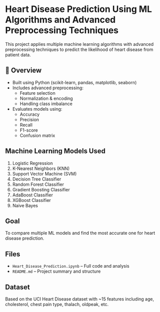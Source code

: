 # Heart Disease Prediction Using ML Algorithms and Advanced Preprocessing Techniques

This project applies multiple machine learning algorithms with advanced preprocessing techniques to predict the likelihood of heart disease from patient data.

## 📌 Overview

- Built using Python (scikit-learn, pandas, matplotlib, seaborn)
- Includes advanced preprocessing:
  - Feature selection
  - Normalization & encoding
  - Handling class imbalance
- Evaluates models using:
  - Accuracy
  - Precision
  - Recall
  - F1-score
  - Confusion matrix

##  Machine Learning Models Used

1. Logistic Regression  
2. K-Nearest Neighbors (KNN)  
3. Support Vector Machine (SVM)  
4. Decision Tree Classifier  
5. Random Forest Classifier  
6. Gradient Boosting Classifier  
7. AdaBoost Classifier  
8. XGBoost Classifier  
9. Naive Bayes  

##  Goal

To compare multiple ML models and find the most accurate one for heart disease prediction.

##  Files

- `Heart_Disease_Prediction.ipynb` – Full code and analysis
- `README.md` – Project summary and structure

##  Dataset

Based on the UCI Heart Disease dataset with ~15 features including age, cholesterol, chest pain type, thalach, oldpeak, etc.




